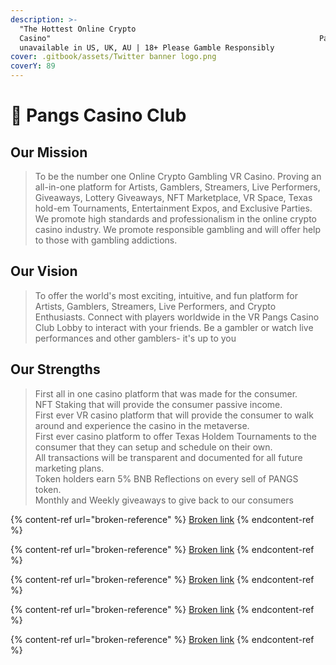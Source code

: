 ```yaml
---
description: >-
  "The Hottest Online Crypto
  Casino"                                                            Pangs.cc is
  unavailable in US, UK, AU | 18+ Please Gamble Responsibly
cover: .gitbook/assets/Twitter banner logo.png
coverY: 89
---
```


# 👋 Pangs Casino Club

## Our Mission

> To be the number one Online Crypto Gambling VR Casino. Proving an all-in-one platform for Artists, Gamblers, Streamers, Live Performers, Giveaways, Lottery Giveaways, NFT Marketplace, VR Space, Texas hold-em Tournaments, Entertainment Expos, and Exclusive Parties. We promote high standards and professionalism in the online crypto casino industry. We promote responsible gambling and will offer help to those with gambling addictions.

## Our Vision

> To offer the world's most exciting, intuitive, and fun platform for Artists, Gamblers, Streamers, Live Performers, and Crypto Enthusiasts. Connect with players worldwide in the VR Pangs Casino Club Lobby to interact with your friends. Be a gambler or watch live performances and other gamblers- it's up to you

## Our Strengths

> First all in one casino platform that was made for the consumer. \
> NFT Staking that will provide the consumer passive income.\
> First ever VR casino platform that will provide the consumer to walk around and experience the casino in the metaverse.\
> First ever casino platform to offer Texas Holdem Tournaments to the consumer that they can setup and schedule on their own.\
> All transactions will be transparent and documented for all future marketing plans.\
> Token holders earn 5% BNB Reflections on every sell of PANGS token.\
> Monthly and Weekly giveaways to give back to our consumers

{% content-ref url="broken-reference" %}
[Broken link](broken-reference)
{% endcontent-ref %}

{% content-ref url="broken-reference" %}
[Broken link](broken-reference)
{% endcontent-ref %}

{% content-ref url="broken-reference" %}
[Broken link](broken-reference)
{% endcontent-ref %}

{% content-ref url="broken-reference" %}
[Broken link](broken-reference)
{% endcontent-ref %}

{% content-ref url="broken-reference" %}
[Broken link](broken-reference)
{% endcontent-ref %}
